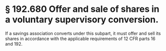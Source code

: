 # § 192.680   Offer and sale of shares in a voluntary supervisory conversion.

If a savings association converts under this subpart, it must offer and sell its shares in accordance with the applicable requirements of 12 CFR parts 16 and 192.


